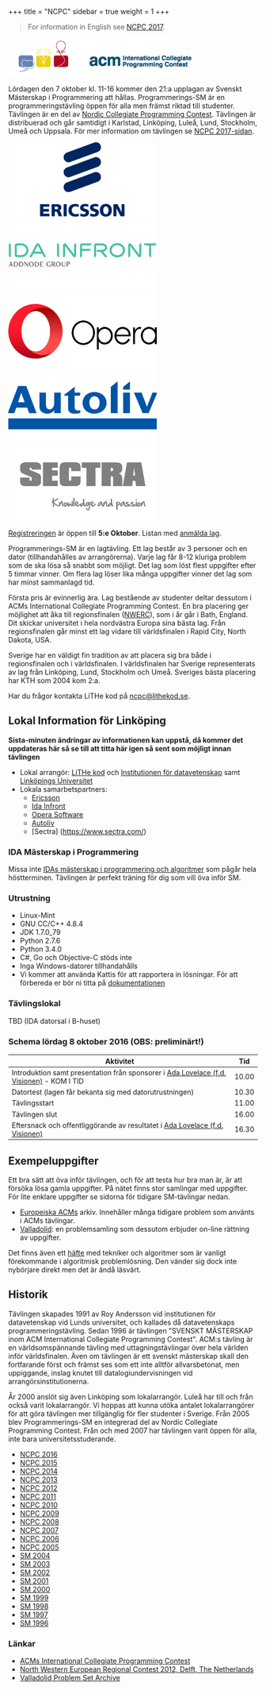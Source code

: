 +++
title = "NCPC"
sidebar = true
weight = 1
+++

> For information in English see [NCPC 2017](https://ncpc.idi.ntnu.no/ncpc2017).

![ACM logo](/assets/acm.gif)

Lördagen den 7 oktober kl. 11-16 kommer den 21:a upplagan av Svenskt Mästerskap i Programmering att hållas.
Programmerings-SM är en programmeringstävling öppen för alla men främst riktad till studenter. Tävlingen är en del av [Nordic Collegiate Programming Contest](http://ncpc.idi.ntnu.no).
Tävlingen är distribuerad och går samtidigt i Karlstad, Linköping, Luleå, Lund, Stockholm, Umeå och Uppsala.
För mer information om tävlingen se [NCPC 2017-sidan](https://ncpc.idi.ntnu.no/ncpc2017).

![Ericsson logo](/assets/ericsson_logo.png)
![Ida Infront logo](/assets/idainfront_logo.jpg)
![Opera logo](/assets/opera_logo.png)
![Autoliv logo](/assets/autoliv_logo.png)
![Sectra logo](/assets/sectra_logo.jpg)

[Registreringen](https://icpc.baylor.edu/regionals/finder/nordic-2017) är öppen till **5:e Oktober**.
Listan med [anmälda lag](https://icpc.baylor.edu/regionals/finder/nordic-2017/teams).

Programmerings-SM är en lagtävling.
Ett lag består av 3 personer och en dator (tillhandahålles av arrangörerna).
Varje lag får 8-12 kluriga problem som de ska lösa så snabbt som möjligt.
Det lag som löst flest uppgifter efter 5 timmar vinner.
Om flera lag löser lika många uppgifter vinner det lag som har minst sammanlagd tid.

Första pris är evinnerlig ära.
Lag bestående av studenter deltar dessutom i ACMs International Collegiate Programming Contest.
En bra placering ger möjlighet att åka till regionsfinalen ([NWERC](http://www.nwerc.eu/)), som i år går i Bath, England.
Dit skickar universitet i hela nordvästra Europa sina bästa lag.
Från regionsfinalen går minst ett lag vidare till världsfinalen i Rapid City, North Dakota, USA.

Sverige har en väldigt fin tradition av att placera sig bra både i regionsfinalen och i världsfinalen.
I världsfinalen har Sverige representerats av lag från Linköping, Lund, Stockholm och Umeå.
Sveriges bästa placering har KTH som 2004 kom 2:a.

Har du frågor kontakta LiTHe kod på [ncpc@lithekod.se](mailto:ncpc@lithekod.se).

## Lokal Information för Linköping

**Sista-minuten ändringar av informationen kan uppstå, då kommer det uppdateras här så se till att titta här igen så sent som möjligt innan tävlingen**

* Lokal arrangör: [LiTHe kod](http://lithekod.se) och [Institutionen för datavetenskap](http://www.ida.liu.se/) samt [Linköpings Universitet](http://www.liu.se)
* Lokala samarbetspartners:
  * [Ericsson](http://www.ericsson.com)
  * [Ida Infront](http://www.idainfront.se)
  * [Opera Software](http://www.operasoftware.com)
  * [Autoliv](https://www.autoliv.com/)
  * [Sectra] (https://www.sectra.com/)

### IDA Mästerskap i Programmering

Missa inte [IDAs mästerskap i programmering och algoritmer](http://www.ida.liu.se/impa) som pågår hela höstterminen.
Tävlingen är perfekt träning för dig som vill öva inför SM.

### Utrustning
* Linux-Mint
* GNU CC/C++ 4.8.4
* JDK 1.7.0_79
* Python 2.7.6
* Python 3.4.0
* C#, Go och Objective-C stöds inte
* Inga Windows-datorer tillhandahålls
* Vi kommer att använda Kattis för att rapportera in lösningar. För att förbereda er bör ni titta på [dokumentationen](https://open.kattis.com/help)

### Tävlingslokal
TBD (IDA datorsal i B-huset)

### Schema lördag 8 oktober 2016 (OBS: preliminärt!)

| Aktivitet   | Tid  |
|---|---|
| Introduktion samt presentation från sponsorer i [Ada Lovelace (f.d. Visionen)](http://www.ida.liu.se/department/location/search.en.shtml?keyword=ada+lovelace) - KOM I TID | 10.00 |
| Datortest (lagen får bekanta sig med datorutrustningen)                                                                                             | 10.30 |
| Tävlingsstart                                                                                                                                       | 11.00 |
| Tävlingen slut                                                                                                                                      | 16.00 |
| Eftersnack och offentliggörande av resultatet i [Ada Lovelace (f.d. Visionen)](http://www.ida.liu.se/department/location/search.en.shtml?keyword=ada+lovelace)              | 16.30 |

## Exempeluppgifter

Ett bra sätt att öva inför tävlingen, och för att testa hur bra man är, är att försöka lösa gamla uppgifter.
På nätet finns stor samlingar med uppgifter.
För lite enklare uppgifter se sidorna för tidigare SM-tävlingar nedan.

* [Europeiska ACMs](https://icpcarchive.ecs.baylor.edu/) arkiv. Innehåller många tidigare problem som använts i ACMs tävlingar.
* [Valladolid](https://uva.onlinejudge.org/): en problemsamling som dessutom erbjuder on-line rättning av uppgifter.

Det finns även ett [häfte](http://comscigate.com/Books/contests/icpc.pdf) med tekniker och algoritmer som är vanligt förekommande i algoritmisk problemlösning.
Den vänder sig dock inte nybörjare direkt men det är ändå läsvärt.

## Historik

Tävlingen skapades 1991 av Roy Andersson vid institutionen för datavetenskap vid Lunds universitet, och kallades då datavetenskaps programmeringstävling.
Sedan 1996 är tävlingen "SVENSKT MÄSTERSKAP inom ACM International Collegiate Programming Contest".
ACM:s tävling är en världsomspännande tävling med uttagningstävlingar över hela världen inför världsfinalen.
Även om tävlingen är ett svenskt mästerskap skall den fortfarande först och främst ses som ett inte alltför allvarsbetonat, men uppiggande, inslag knutet till datalogiundervisningen vid arrangörsinstitutionerna.

År 2000 anslöt sig även Linköping som lokalarrangör.
Luleå har till och från också varit lokalarrangör.
Vi hoppas att kunna utöka antalet lokalarrangörer för att göra tävlingen mer tillgänglig för fler studenter i Sverige.
Från 2005 blev Programmerings-SM en integrerad del av Nordic Collegiate Programming Contest. Från och med 2007 har tävlingen varit öppen för alla, inte bara universitetsstuderande.

* [NCPC 2016](https://ncpc.idi.ntnu.no/ncpc2016/)
* [NCPC 2015](https://ncpc.idi.ntnu.no/ncpc2015/)
* [NCPC 2014](http://ncpc.idi.ntnu.no/ncpc2013)
* [NCPC 2013](http://ncpc.idi.ntnu.no/ncpc2013)
* [NCPC 2012](http://ncpc.idi.ntnu.no/ncpc2012)
* [NCPC 2011](http://ncpc.idi.ntnu.no/ncpc2011)
* [NCPC 2010](http://ncpc.idi.ntnu.no/ncpc2010)
* [NCPC 2009](http://ncpc.idi.ntnu.no/ncpc2009)
* [NCPC 2008](http://ncpc.idi.ntnu.no/ncpc2008)
* [NCPC 2007](http://ncpc.idi.ntnu.no/ncpc2007)
* [NCPC 2006](http://ncpc.idi.ntnu.no/ncpc2006)
* [NCPC 2005](http://www.nada.kth.se/contest/ncpc/2005/final/ncpc.html)
* [SM 2004](http://www.ida.liu.se/projects/progcontest/progsm/2004/)
* [SM 2003](http://www.ida.liu.se/projects/progcontest/progsm/2003/)
* [SM 2002](http://www.ida.liu.se/projects/progcontest/progsm/2002/)
* [SM 2001](http://fileadmin.cs.lth.se/contest/c01/)
* [SM 2000](http://fileadmin.cs.lth.se/contest/c00/)
* [SM 1999](http://fileadmin.cs.lth.se/contest/c99/)
* [SM 1998](http://fileadmin.cs.lth.se/contest/c98/)
* [SM 1997](http://fileadmin.cs.lth.se/contest/c97/)
* [SM 1996](http://fileadmin.cs.lth.se/contest/c96/)

### Länkar
* [ACMs International Collegiate Programming Contest](http://icpc.baylor.edu/)
* [North Western European Regional Contest 2012, Delft, The Netherlands](http://www.nwerc.eu/)
* [Valladolid Problem Set Archive](http://uva.onlinejudge.org/)
